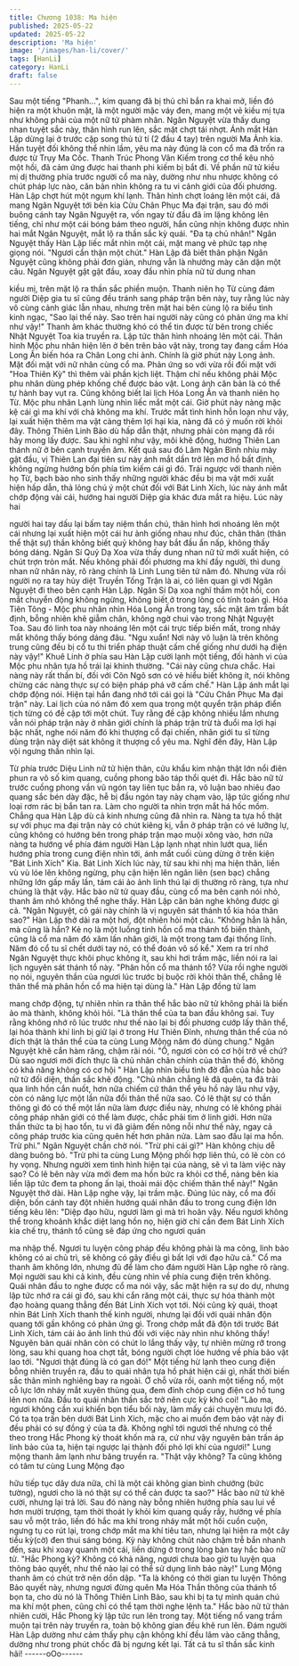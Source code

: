 ```yaml
---
title: Chương 1038: Ma hiện
published: 2025-05-22
updated: 2025-05-22
description: 'Ma hiện'
image: '/images/han-li/cover/'
tags: [HanLi]
category: HanLi
draft: false
---
```


Sau một tiếng "Phanh...", kim quang đã bị thủ chỉ bắn ra khai mở,
liền đó hiện ra một khuôn mặt, là một người mặc váy đen, mang
một vẻ kiều mị tựa như không phải của một nữ tử phàm nhân.
Ngân Nguyệt vừa thấy dung nhan tuyệt sắc này, thân hình run
lên, sắc mặt chợt tái nhợt.
Ánh mắt Hàn Lập dừng lại ở trước cặp song thủ tứ tí (2 đầu 4 tay)
trên người Ma Ảnh kia. Hắn tuyệt đối không thể nhìn lầm, yêu ma
này đúng là con cổ ma đã trốn ra được từ Trụy Ma Cốc.
Thanh Trúc Phong Vân Kiếm trong cơ thể kêu nhỏ một hồi, đã
cảm ứng được hai thanh phi kiếm bị bắt đi.
Về phần nữ tử kiều mị dị thường phía trước người cổ ma này,
dường như nhu nhược không có chút pháp lực nào, căn bản nhìn
không ra tu vi cảnh giới của đối phương.
Hàn Lập chợt hút một ngụm khí lạnh. Thân hình chợt loáng lên
một cái, đã mang Ngân Nguyệt tới bên kia Cửu Chân Phục Ma
đại trận, sau đó mới buông cánh tay Ngân Nguyệt ra, vốn ngay từ
đầu đã im lặng không lên tiếng, chỉ như một cái bóng bám theo
người, hắn cũng nhịn không được nhìn hai mắt Ngân Nguyệt, mắt
lộ ra thần sắc kỳ quái.
"Đa tạ chủ nhân!" Ngân Nguyệt thấy Hàn Lập liếc mắt nhìn một
cái, mặt mang vẻ phức tạp nhẹ giọng nói.
"Ngươi cẩn thận một chút." Hàn Lập đã biết thân phận Ngân
Nguyệt cũng không phải đơn giản, nhưng vẫn là nhướng mày căn
dặn một câu.
Ngân Nguyệt gật gật đầu, xoay đầu nhìn phía nữ tử dung nhan

kiều mị, trên mặt lộ ra thần sắc phiền muộn.
Thanh niên họ Từ cùng đám người Diệp gia tu sĩ cũng đều tránh
sang pháp trận bên này, tuy rằng lúc này vô cùng cảnh giác lẫn
nhau, nhưng trên mặt hai bên cùng lộ ra biểu tình kinh ngạc,
"Sao lại thế này. Sao trên hai người này cũng có phản ứng ma khí
như vậy!" Thanh âm khác thường khó có thể tin được từ bên
trong chiếc Nhật Nguyệt Toa kia truyền ra. Lập tức thân hình
nhoáng lên một cái. Thân hình Mộc phu nhân hiện lên ở bên trên
bảo vật này, trong tay đang cầm Hóa Long Ấn biến hóa ra Chân
Long chi ảnh.
Chính là giờ phút này Long ảnh. Mặt đối mặt với nữ nhân cùng cổ
ma. Phản ứng so với vừa rồi đối mặt với "Hoa Thiên Kỳ" thì thêm
vài phần kịch liệt.
Thậm chí nếu không phải Mộc phu nhân dùng phép khống chế
được bảo vật. Long ảnh căn bản là có thể tự hành bay vụt ra.
Cũng không biết lai lịch Hóa Long Ấn và thanh niên họ Từ. Mộc
phu nhân Lạnh lùng nhìn liếc mắt một cái. Giờ phút này nàng mặc
kệ cái gì ma khí với chả không ma khí. Trước mắt tình hình hỗn
loạn như vậy, lại xuất hiện thêm ma vật càng thêm lợi hại kia,
nàng đã có ý muốn rời khỏi đây.
Thông Thiên Linh Bảo dù hấp dẫn thật, nhưng phải còn mạng đã
rồi hãy mong lấy được.
Sau khi nghĩ như vậy, môi khẽ động, hướng Thiên Lan thánh nữ
ở bên cạnh truyền âm.
Kết quả sau đó Lâm Ngân Bình nhíu mày gật đầu, vị Thiên Lan
đại tiên sư này ánh mắt dần trở lên mơ hồ bất định, không ngừng
hướng bốn phía tìm kiếm cái gì đó.
Trái ngược với thanh niên họ Từ, bạch bào nho sinh thấy những
người khác đều bị ma vật mới xuất hiện hấp dẫn, thả lỏng chú ý
một chút đối với Bát Linh Xích, lúc này ánh mắt chớp động vài cái,
hướng hai người Diệp gia khác đưa mắt ra hiệu. Lúc này hai

người hai tay dấu lại bấm tay niệm thần chú, thân hình hơi
nhoáng lên một cái nhưng lại xuất hiện một cái hư ảnh giống
nhau như đúc, chân thân (thân thể thật sự) thần không biết quỷ
không hay bắt đầu ẩn nấp, không thấy bóng dáng.
Ngân Sí Quỷ Dạ Xoa vừa thấy dung nhan nữ tử mới xuất hiện, có
chút trợn tròn mắt.
Nếu không phải đối phương ma khí đầy người, thì dung nhan nữ
nhân này, rõ ràng chính là Linh Lung tiên tử năm đó. Nhưng vừa
rồi người nọ ra tay hủy diệt Truyền Tống Trận là ai, có liên quan gì
với Ngân Nguyệt đi theo bên cạnh Hàn Lập. Ngân Sí Dạ xoa nghĩ
thầm một hồi, con mắt chuyển động không ngừng, không biết ở
trong lòng có tính toán gì.
Hóa Tiên Tông - Mộc phu nhân nhìn Hóa Long Ấn trong tay, sắc
mặt âm trầm bất định, bỗng nhiên khẽ giẫm chân, không ngờ chui
vào trong Nhật Nguyệt Toa. Sau đó linh toa này nhoáng lên một
cái trực tiếp biến mất, trong nháy mắt không thấy bóng dáng đâu.
"Ngu xuẩn! Nơi này vô luận là trên không trung cũng đều bị cổ tu
thi triển pháp thuật cấm chế giống như dưới hạ điện này vậy!"
Khuê Linh ở phía sau Hàn Lập cười lạnh một tiếng, đối hành vi
của Mộc phu nhân tựa hồ trái lại khinh thường.
"Cái này cũng chưa chắc. Hai nàng này rất thần bí, đối với Côn
Ngô sơn có vẻ hiểu biết không ít, nói không chừng các nàng thực
sự có biện pháp phá vỡ cấm chế." Hàn Lập ánh mắt lại chớp
động nói.
Hiện tại hắn đang nhớ tới cái gọi là "Cửu Chân Phục Ma đại trận"
này. Lai lịch của nó năm đó xem qua trong một quyển trận pháp
điển tịch từng có đề cập tới một chút. Tuy rằng đề cập không
nhiều lắm nhưng vẫn nói pháp trận này ở nhân giới chính là pháp
trận trừ tà đuổi ma lợi hại bậc nhất, nghe nói năm đó khi thượng
cổ đại chiến, nhân giới tu sĩ từng dùng trận này diệt sát không ít
thượng cổ yêu ma.
Nghĩ đến đây, Hàn Lập vội ngưng thần nhìn lại.

Từ phía trước Diệu Linh nữ tử hiện thân, cửu khẩu kim nhận thật
lớn nổi điên phun ra vô số kim quang, cuồng phong bão táp thổi
quét đi.
Hắc bào nữ tử trước cuồng phong vần vũ ngón tay liên tục bắn
ra, vô luận bao nhiêu đao quang sắc bén dày đặc, hễ bị đầu ngón
tay này chạm vào, lập tức giống như loại rơm rác bị bắn tan ra.
Làm cho người ta nhìn trợn mắt há hốc mồm.
Chẳng qua Hàn Lập dù cả kinh nhưng cũng đã nhìn ra.
Nàng ta tựa hồ thật sự với phục ma đại trận này có chút kiêng kị,
vẫn ở pháp trận có vẻ lưỡng lự, cũng không có hướng bên trong
pháp trận mạo muội xông vào, hơn nữa nàng ta hướng vể phía
đám người Hàn Lập lạnh nhạt nhìn lướt qua, liền hướng phía
trong cung điện nhìn tới, ánh mắt cuối cùng dừng ở trên kiện "Bát
Linh Xích" Kia.
Bát Linh Xích lúc này, từ sau khi nhị ma hiện thân, liền vù vù lóe
lên không ngừng, phụ cận hiện lên ngân liên (sen bạc) chẳng
những lớn gấp mấy lần, tám cái ảo ảnh linh thú lại dị thường rõ
ràng, tựa như chúng là thật vậy.
Hắc bào nữ tử quay đầu, cùng cổ ma bên cạnh nói nhỏ, thanh âm
nhỏ không thể nghe thấy. Hàn Lập căn bản nghe không được gì
cả.
"Ngân Nguyệt, cô gái này chính là vị nguyên sát thánh tổ kia hóa
thân sao?" Hàn Lập thở dài ra một hơi, đột nhiên hỏi một câu.
"Không hẳn là hắn, mà cũng là hắn? Kẻ nọ là một luồng tinh hồn
cổ ma thánh tổ biến thành, cũng là cổ ma năm đó xâm lấn nhân
giới, là một trong tam đại thống lĩnh. Năm đó cổ tu sĩ chết dưới tay
nó, có thể đoán vô số kể." Xem ra trí nhớ Ngân Nguyệt thực khôi
phục không ít, sau khi hơi trầm mặc, liền nói ra lai lịch nguyên sát
thánh tổ này.
"Phân hồn cổ ma thánh tổ? Vừa rồi nghe người nọ nói, nguyên
thần của ngươi lúc trước bị buộc rời khỏi thân thể, chẳng lẽ thân
thể mà phân hồn cổ ma hiện tại dùng là." Hàn Lập đồng tử lam

mang chớp động, tự nhiên nhìn ra thân thể hắc bào nữ tử không
phải là biến ảo mà thành, không khỏi hỏi.
"Là thân thể của ta ban đầu không sai. Tuy rằng không nhớ rõ lúc
trước như thế nào lại bị đối phương cướp lấy thân thể, lại hóa
thành khí linh bị giữ lại ở trong Hư Thiên Đỉnh, nhưng thân thể của
nó đích thật là thân thể của ta cùng Lung Mộng năm đó dùng
chung." Ngân Nguyệt khẽ cắn hàm răng, chậm rãi nói.
"Ồ, ngươi còn có cơ hội trở về chứ? Dù sao ngươi mới đích thực
là chủ nhân chân chính của thân thể đó, không có khả năng
không có cơ hội " Hàn Lập nhìn biểu tình đờ đẫn của hắc bào nữ
tử đối diện, thần sắc khẽ động.
"Chủ nhân chẳng lẽ đã quên, ta đã trải qua linh hồn cắn nuốt, hơn
nữa chiếm cứ thân thể yêu hồ này lâu như vậy, còn có năng lực
một lần nữa đổi thân thể nữa sao. Có lẽ thật sự có thần thông gì
đó có thể một lần nữa làm được điều này, nhưng có lẽ không phải
công pháp nhân giới có thể làm được, chắc phải tìm ở linh giới.
Hơn nữa thần thức ta bị hao tổn, tu vi đã giảm đến nông nỗi như
thế này, ngay cả công pháp trước kia cũng quên hết hơn phân
nửa. Làm sao đấu lại ma hồn. Trừ phi." Ngân Nguyệt chần chờ
nói.
"Trừ phi cái gì?" Hàn không chịu dễ dàng buông bỏ.
"Trừ phi ta cùng Lung Mộng phối hợp liên thủ, có lẽ còn có hy
vọng. Nhưng người xem tình hình hiện tại của nàng, sẽ vì ta làm
việc này sao? Có lẽ bên này vừa mới đem ma hồn bức ra khỏi cơ
thể, nàng bên kia liền lập tức đem ta phong ấn lại, thoải mái độc
chiếm thân thể này!" Ngân Nguyệt thở dài.
Hàn Lập nghe vậy, lại trầm mặc.
Đúng lúc này, cổ ma đối diện, bốn cánh tay đột nhiên hướng quái
nhân đầu to trong cung điện lớn tiếng kêu lên:
"Diệp đạo hữu, ngươi làm gì mà trì hoãn vậy. Nếu ngươi không
thể trong khoảnh khắc diệt lang hồn nọ, hiện giờ chỉ cần đem Bát
Linh Xích kia chế trụ, thánh tổ cũng sẽ đáp ứng cho ngươi quán

ma nhập thể. Ngươi tu luyện công pháp đều không phải là ma
công, linh bảo không có ai chủ trì, sẽ không có gây điều gì bất lợi
với đạo hữu cả." Cổ ma thanh âm không lớn, nhưng đủ để làm
cho đám người Hàn Lập nghe rõ ràng.
Mọi người sau khi cả kinh, đều cùng nhìn về phía cung điện trên
không.
Quái nhân đầu to nghe được cổ ma nói vậy, sắc mặt hiện ra sự
do dự, nhưng lập tức nhớ ra cái gì đó, sau khi cắn răng một cái,
thực sự hóa thành một đạo hoàng quang thẳng đến Bát Linh Xích
vọt tới.
Nói cũng kỳ quái, thoạt nhìn Bát Linh Xích thanh thế kinh người,
nhưng lại đối với quái nhân độn quang tới gần không có phản
ứng gì. Trong chớp mắt đã độn tới trước Bát Linh Xích, tám cái
ảo ảnh linh thú đối với việc này nhìn như không thấy!
Nguyên bản quái nhân còn có chút lo lắng thấy vậy, tự nhiên
mừng rỡ trong lòng, sau khi quang hoa chợt tắt, bóng người chợt
lóe hướng về phía bảo vật lao tới.
"Ngươi thật đúng là có gan đó!" Một tiếng hừ lạnh theo cung điện
bỗng nhiên truyền ra, đầu to quái nhân tựa hồ phát hiện cái gì,
nhất thời biến sắc thân mình nghiêng bay ra ngoài.
Ở chỗ vừa rồi, oanh một tiếng nổ, một cỗ lực lớn nháy mắt xuyên
thủng qua, đem đỉnh chóp cung điện cơ hồ tung lên non nửa.
Đầu to quái nhân thần sắc trở nên cực kỳ khó coi!
"Lão ma, ngươi không cần xui khiến bọn tiểu bối này, làm mấy cái
chuyện mưu lợi đó. Có ta tọa trấn bên dưới Bát Linh Xích, mặc
cho ai muốn đem bảo vật này đi đều phải có sự đồng ý của ta đã.
Không nghĩ tới ngươi thế nhưng có thể theo trong Hắc Phong kỳ
thoát khốn mà ra, cứ như vậy nguyên bản trấn áp linh bảo của ta,
hiện tại ngược lại thành đối phó lợi khí của ngươi!" Lung mộng
thanh âm lạnh như băng truyền ra.
"Thật vậy không? Ta cũng không có tâm tư cùng Lung Mộng đạo

hữu tiếp tục dây dưa nữa, chỉ là một cái không gian bình chướng
(bức tường), ngươi cho là nó thật sự có thể cản được ta sao?"
Hắc bào nữ tử khẽ cười, nhưng lại trả lời.
Sau đó nàng này bỗng nhiên hướng phía sau lui về hơn mười
trượng, tạm thời thoát ly khỏi kim quang quấy rầy, hướng về phía
sau vỗ một trảo, liền đó hắc ma khí trong nháy mắt một hồi cuồn
cuộn, ngưng tụ co rút lại, trong chớp mắt ma khí tiêu tan, nhưng
lại hiện ra một cây tiểu kỳ(cờ) đen thui sáng bóng.
Kỳ này không chút nào chậm trễ bắn nhanh đến, sau khi xoay
quanh một cái, liền dừng ở trong lòng bàn tay hắc bào nữ tử.
"Hắc Phong kỳ? Không có khả năng, ngươi chưa bao giờ tu luyện
qua thông bảo quyết, như thế nào lại có thể sử dụng linh bảo
này!" Lung Mộng thanh âm có chút trở nên dồn dập.
"Ta là không có thời gian tu luyện Thông Bảo quyết này, nhưng
ngươi đừng quên Ma Hóa Thần thông của thánh tổ bọn ta, cho dù
nó là Thông Thiên Linh Bảo, sau khi bị ta tự mình quán chú ma
khí một phen, cũng chỉ có thể tạm thời nghe lệnh ta." Hắc bào nữ
tử thản nhiên cười, Hắc Phong kỳ lập tức run lên trong tay.
Một tiếng nổ vang trầm muộn tại trên này truyền ra, toàn bộ không
gian đều khẽ run lên.
Đám người Hàn Lập dường như cảm thấy phụ cận không khí đều
lâm vào căng thẳng, dường như trong phút chốc đã bị ngưng kết
lại.
Tất cả tu sĩ thần sắc kinh hãi!
------oOo------
